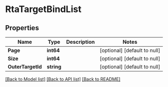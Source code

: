 # RtaTargetBindList

## Properties
Name | Type | Description | Notes
------------ | ------------- | ------------- | -------------
**Page** | **int64** |  | [optional] [default to null]
**Size** | **int64** |  | [optional] [default to null]
**OuterTargetId** | **string** |  | [optional] [default to null]

[[Back to Model list]](../README.md#documentation-for-models) [[Back to API list]](../README.md#documentation-for-api-endpoints) [[Back to README]](../README.md)


